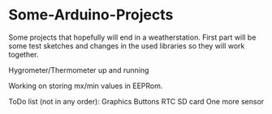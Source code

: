 Some-Arduino-Projects
=====================
Some projects that hopefully will end in a weatherstation.
First part will be some test sketches and changes in the used libraries so they will work together.

Hygrometer/Thermometer up and running

Working on storing mx/min values in EEPRom.

ToDo list (not in any order):
Graphics
Buttons
RTC
SD card
One more sensor
